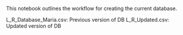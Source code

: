 This notebook outlines the workflow for creating the current database.

L_R_Database_Maria.csv: Previous version of DB
L_R_Updated.csv: Updated version of DB
